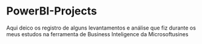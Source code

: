 # PowerBI-Projects
Aqui deico os registro de alguns levantamentos e análise que fiz durante os meus estudos na ferramenta de Business Inteligence da Microsoftusines
